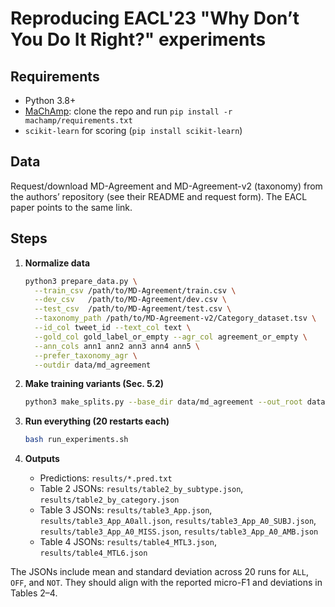 # Reproducing EACL'23 "Why Don’t You Do It Right?" experiments

## Requirements
- Python 3.8+
- [MaChAmp](https://github.com/machamp-nlp/machamp): clone the repo and run `pip install -r machamp/requirements.txt`
- `scikit-learn` for scoring (`pip install scikit-learn`)

## Data
Request/download MD-Agreement and MD-Agreement-v2 (taxonomy) from the authors’ repository (see their README and request form). The EACL paper points to the same link.

## Steps
1. **Normalize data**
   ```bash
   python3 prepare_data.py \
     --train_csv /path/to/MD-Agreement/train.csv \
     --dev_csv   /path/to/MD-Agreement/dev.csv \
     --test_csv  /path/to/MD-Agreement/test.csv \
     --taxonomy_path /path/to/MD-Agreement-v2/Category_dataset.tsv \
     --id_col tweet_id --text_col text \
     --gold_col gold_label_or_empty --agr_col agreement_or_empty \
     --ann_cols ann1 ann2 ann3 ann4 ann5 \
     --prefer_taxonomy_agr \
     --outdir data/md_agreement
   ```

2. **Make training variants (Sec. 5.2)**

   ```bash
   python3 make_splits.py --base_dir data/md_agreement --out_root data/splits
   ```

3. **Run everything (20 restarts each)**

   ```bash
   bash run_experiments.sh
   ```

4. **Outputs**
   - Predictions: `results/*.pred.txt`
   - Table 2 JSONs: `results/table2_by_subtype.json`, `results/table2_by_category.json`
   - Table 3 JSONs: `results/table3_App.json`, `results/table3_App_A0all.json`, `results/table3_App_A0_SUBJ.json`, `results/table3_App_A0_MISS.json`, `results/table3_App_A0_AMB.json`
   - Table 4 JSONs: `results/table4_MTL3.json`, `results/table4_MTL6.json`

The JSONs include mean and standard deviation across 20 runs for `ALL`, `OFF`, and `NOT`. They should align with the reported micro-F1 and deviations in Tables 2–4.
